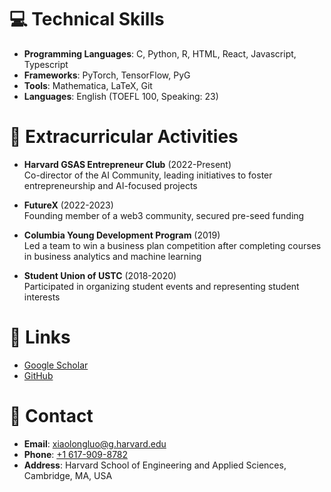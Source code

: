 # 💻 Technical Skills
- **Programming Languages**: C, Python, R, HTML, React, Javascript, Typescript
- **Frameworks**: PyTorch, TensorFlow, PyG
- **Tools**: Mathematica, LaTeX, Git
- **Languages**: English (TOEFL 100, Speaking: 23)

# 🌟 Extracurricular Activities
- **Harvard GSAS Entrepreneur Club** (2022-Present)  
  Co-director of the AI Community, leading initiatives to foster entrepreneurship and AI-focused projects

- **FutureX** (2022-2023)  
  Founding member of a web3 community, secured pre-seed funding

- **Columbia Young Development Program** (2019)  
  Led a team to win a business plan competition after completing courses in business analytics and machine learning

- **Student Union of USTC** (2018-2020)  
  Participated in organizing student events and representing student interests

# 🔗 Links
- [Google Scholar](https://scholar.google.com/citations?user=PS_CX0AAAAAJ)
- [GitHub](https://github.com/xiaolongluo)

# 📧 Contact
- **Email**: [xiaolongluo@g.harvard.edu](mailto:xiaolongluo@g.harvard.edu)
- **Phone**: [+1 617-909-8782](tel:+16179098782)
- **Address**: Harvard School of Engineering and Applied Sciences, Cambridge, MA, USA
